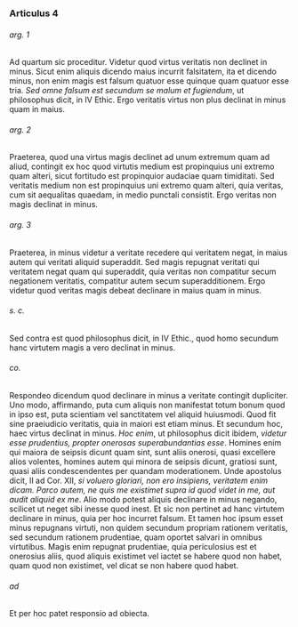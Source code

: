 ### Articulus 4

###### arg. 1
Ad quartum sic proceditur. Videtur quod virtus veritatis non declinet in minus. Sicut enim aliquis dicendo maius incurrit falsitatem, ita et dicendo minus, non enim magis est falsum quatuor esse quinque quam quatuor esse tria. *Sed omne falsum est secundum se malum et fugiendum*, ut philosophus dicit, in IV Ethic. Ergo veritatis virtus non plus declinat in minus quam in maius.

###### arg. 2
Praeterea, quod una virtus magis declinet ad unum extremum quam ad aliud, contingit ex hoc quod virtutis medium est propinquius uni extremo quam alteri, sicut fortitudo est propinquior audaciae quam timiditati. Sed veritatis medium non est propinquius uni extremo quam alteri, quia veritas, cum sit aequalitas quaedam, in medio punctali consistit. Ergo veritas non magis declinat in minus.

###### arg. 3
Praeterea, in minus videtur a veritate recedere qui veritatem negat, in maius autem qui veritati aliquid superaddit. Sed magis repugnat veritati qui veritatem negat quam qui superaddit, quia veritas non compatitur secum negationem veritatis, compatitur autem secum superadditionem. Ergo videtur quod veritas magis debeat declinare in maius quam in minus.

###### s. c.
Sed contra est quod philosophus dicit, in IV Ethic., quod homo secundum hanc virtutem magis a vero declinat in minus.

###### co.
Respondeo dicendum quod declinare in minus a veritate contingit dupliciter. Uno modo, affirmando, puta cum aliquis non manifestat totum bonum quod in ipso est, puta scientiam vel sanctitatem vel aliquid huiusmodi. Quod fit sine praeiudicio veritatis, quia in maiori est etiam minus. Et secundum hoc, haec virtus declinat in minus. *Hoc enim*, ut philosophus dicit ibidem, *videtur esse prudentius, propter onerosas superabundantias esse*. Homines enim qui maiora de seipsis dicunt quam sint, sunt aliis onerosi, quasi excellere alios volentes, homines autem qui minora de seipsis dicunt, gratiosi sunt, quasi aliis condescendentes per quandam moderationem. Unde apostolus dicit, II ad Cor. XII, *si voluero gloriari, non ero insipiens, veritatem enim dicam. Parco autem, ne quis me existimet supra id quod videt in me, aut audit aliquid ex me*. Alio modo potest aliquis declinare in minus negando, scilicet ut neget sibi inesse quod inest. Et sic non pertinet ad hanc virtutem declinare in minus, quia per hoc incurret falsum. Et tamen hoc ipsum esset minus repugnans virtuti, non quidem secundum propriam rationem veritatis, sed secundum rationem prudentiae, quam oportet salvari in omnibus virtutibus. Magis enim repugnat prudentiae, quia periculosius est et onerosius aliis, quod aliquis existimet vel iactet se habere quod non habet, quam quod non existimet, vel dicat se non habere quod habet.

###### ad 
Et per hoc patet responsio ad obiecta.

